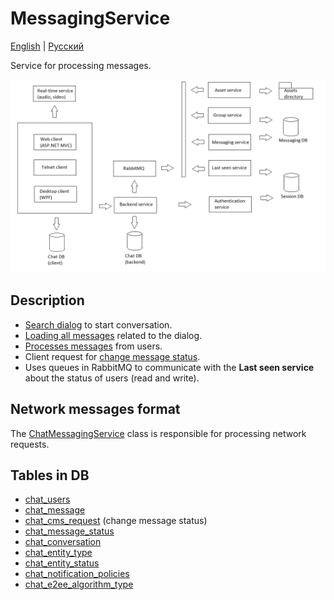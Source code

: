# MessagingService

[English](MessagingService.md) | [Русский](MessagingService.ru.md)

Service for processing messages.

![SystemOverview](../../img/Convo/SystemOverview.png)

## Description  

- [Search dialog](Processes/Messaging/SearchDialog.md) to start conversation.
- [Loading all messages](Processes/Messaging/StartConversation.md) related to the dialog.
- [Processes messages](Processes/Messaging/ProcessNewMessages.md) from users.
- Client request for [change message status](Processes/Messaging/ChangeMessageStatus.md).
- Uses queues in RabbitMQ to communicate with the **Last seen service** about the status of users (read and write).

## Network messages format

The [ChatMessagingService](../Core/Services/ChatMessagingService.md) class is responsible for processing network requests. 

## Tables in DB

- [chat_users](../DbTables/chat_users.md)
- [chat_message](../DbTables/chat_message.md)
- [chat_cms_request](../DbTables/chat_cms_request.md) (change message status)
- [chat_message_status](../DbTables/chat_message_status.md)
- [chat_conversation](../DbTables/chat_conversation.md)
- [chat_entity_type](../DbTables/chat_entity_type.md)
- [chat_entity_status](../DbTables/chat_entity_status.md)
- [chat_notification_policies](../DbTables/chat_notification_policies.md)
- [chat_e2ee_algorithm_type](../DbTables/chat_e2ee_algorithm_type.md)

